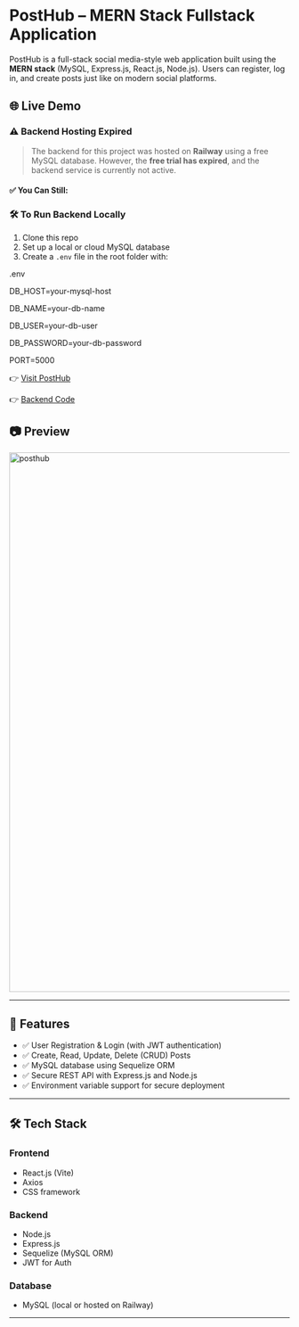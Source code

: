# PostHub – MERN Stack Fullstack Application

PostHub is a full-stack social media-style web application built using the **MERN stack** (MySQL, Express.js, React.js, Node.js). Users can register, log in, and create posts just like on modern social platforms.

## 🌐 Live Demo

### ⚠️ Backend Hosting Expired

> The backend for this project was hosted on **Railway** using a free MySQL database. However, the **free trial has expired**, and the backend service is currently not active.

#### ✅ You Can Still:

### 🛠️ To Run Backend Locally

1. Clone this repo
2. Set up a local or cloud MySQL database
3. Create a `.env` file in the root folder with:

.env

DB_HOST=your-mysql-host

DB_NAME=your-db-name

DB_USER=your-db-user

DB_PASSWORD=your-db-password

PORT=5000
 

👉 [Visit PostHub](https://posthub-app.netlify.app/)

👉 [Backend Code](https://github.com/Sandeepmothe/posthub-backend)

## 📷 Preview

<img width="1913" height="968" alt="posthub" src="https://github.com/user-attachments/assets/2f3e668d-c0d6-4da5-9aa7-604f66ae6885" />


---

## 🚀 Features

- ✅ User Registration & Login (with JWT authentication)
- ✅ Create, Read, Update, Delete (CRUD) Posts
- ✅ MySQL database using Sequelize ORM
- ✅ Secure REST API with Express.js and Node.js
- ✅ Environment variable support for secure deployment

---

## 🛠️ Tech Stack

### Frontend
- React.js (Vite)
- Axios
- CSS framework

### Backend
- Node.js
- Express.js
- Sequelize (MySQL ORM)
- JWT for Auth

### Database
- MySQL (local or hosted on Railway)

---
